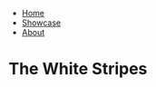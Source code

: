<div class="main-nav">
    <ul class="nav" id="anchor-link">
        <li><a class="custom-underline" href="#home">Home</a></li>
        <li><a class="custom-underline" href="#showcase">Showcase</a></li>
        <li><a class="custom-underline" href="#about">About</a></li>
    </ul>
    <h1 class="title-horizontal">The White Stripes</h1>
</div>